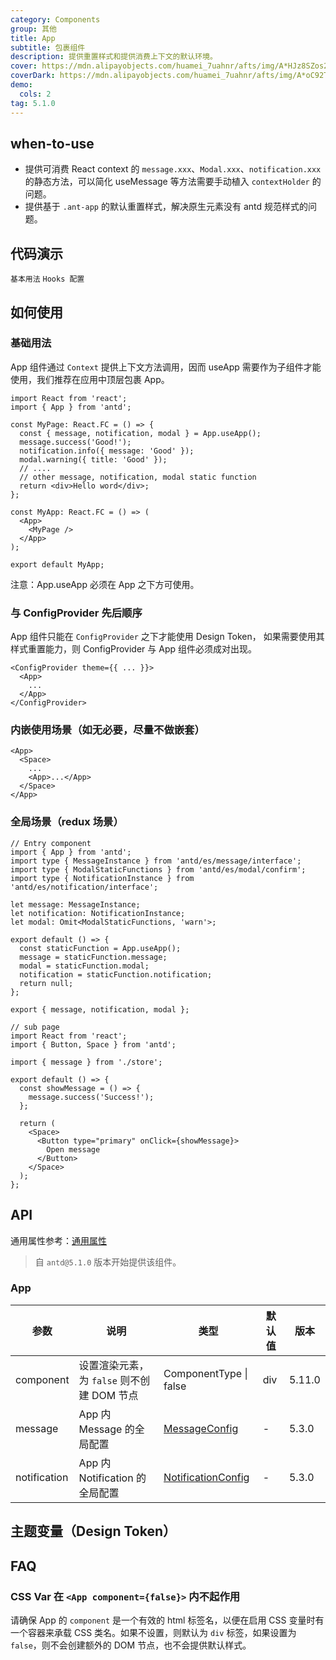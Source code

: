 ```yaml
---
category: Components
group: 其他
title: App
subtitle: 包裹组件
description: 提供重置样式和提供消费上下文的默认环境。
cover: https://mdn.alipayobjects.com/huamei_7uahnr/afts/img/A*HJz8SZos2wgAAAAAAAAAAAAADrJ8AQ/original
coverDark: https://mdn.alipayobjects.com/huamei_7uahnr/afts/img/A*oC92TK44Ex8AAAAAAAAAAAAADrJ8AQ/original
demo:
  cols: 2
tag: 5.1.0
---
```


## when-to-use

- 提供可消费 React context 的 `message.xxx`、`Modal.xxx`、`notification.xxx` 的静态方法，可以简化 useMessage 等方法需要手动植入 `contextHolder` 的问题。
- 提供基于 `.ant-app` 的默认重置样式，解决原生元素没有 antd 规范样式的问题。

## 代码演示

<!-- prettier-ignore -->
<code src="./demo/basic.tsx">基本用法</code>
<code src="./demo/config.tsx">Hooks 配置</code>

## 如何使用

### 基础用法

App 组件通过 `Context` 提供上下文方法调用，因而 useApp 需要作为子组件才能使用，我们推荐在应用中顶层包裹 App。

```tsx
import React from 'react';
import { App } from 'antd';

const MyPage: React.FC = () => {
  const { message, notification, modal } = App.useApp();
  message.success('Good!');
  notification.info({ message: 'Good' });
  modal.warning({ title: 'Good' });
  // ....
  // other message, notification, modal static function
  return <div>Hello word</div>;
};

const MyApp: React.FC = () => (
  <App>
    <MyPage />
  </App>
);

export default MyApp;
```

注意：App.useApp 必须在 App 之下方可使用。

### 与 ConfigProvider 先后顺序

App 组件只能在 `ConfigProvider` 之下才能使用 Design Token， 如果需要使用其样式重置能力，则 ConfigProvider 与 App 组件必须成对出现。

```tsx
<ConfigProvider theme={{ ... }}>
  <App>
    ...
  </App>
</ConfigProvider>
```

### 内嵌使用场景（如无必要，尽量不做嵌套）

```tsx
<App>
  <Space>
    ...
    <App>...</App>
  </Space>
</App>
```

### 全局场景（redux 场景）

```tsx
// Entry component
import { App } from 'antd';
import type { MessageInstance } from 'antd/es/message/interface';
import type { ModalStaticFunctions } from 'antd/es/modal/confirm';
import type { NotificationInstance } from 'antd/es/notification/interface';

let message: MessageInstance;
let notification: NotificationInstance;
let modal: Omit<ModalStaticFunctions, 'warn'>;

export default () => {
  const staticFunction = App.useApp();
  message = staticFunction.message;
  modal = staticFunction.modal;
  notification = staticFunction.notification;
  return null;
};

export { message, notification, modal };
```

```tsx
// sub page
import React from 'react';
import { Button, Space } from 'antd';

import { message } from './store';

export default () => {
  const showMessage = () => {
    message.success('Success!');
  };

  return (
    <Space>
      <Button type="primary" onClick={showMessage}>
        Open message
      </Button>
    </Space>
  );
};
```

## API

通用属性参考：[通用属性](/docs/react/common-props)

> 自 `antd@5.1.0` 版本开始提供该组件。

### App

| 参数 | 说明 | 类型 | 默认值 | 版本 |
| --- | --- | --- | --- | --- |
| component | 设置渲染元素，为 `false` 则不创建 DOM 节点 | ComponentType \| false | div | 5.11.0 |
| message | App 内 Message 的全局配置 | [MessageConfig](/components/message-cn/#messageconfig) | - | 5.3.0 |
| notification | App 内 Notification 的全局配置 | [NotificationConfig](/components/notification-cn/#notificationconfig) | - | 5.3.0 |

## 主题变量（Design Token）

<ComponentTokenTable component="App"></ComponentTokenTable>

## FAQ

### CSS Var 在 `<App component={false}>` 内不起作用

请确保 App 的 `component` 是一个有效的 html 标签名，以便在启用 CSS 变量时有一个容器来承载 CSS 类名。如果不设置，则默认为 `div` 标签，如果设置为 `false`，则不会创建额外的 DOM 节点，也不会提供默认样式。
